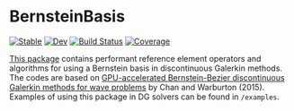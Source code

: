 # BernsteinBasis

[![Stable](https://img.shields.io/badge/docs-stable-blue.svg)](https://vincentxwang.github.io/BernsteinBasis.jl/stable/)
[![Dev](https://img.shields.io/badge/docs-dev-blue.svg)](https://vincentxwang.github.io/BernsteinBasis.jl/dev/)
[![Build Status](https://github.com/vincentxwang/BernsteinBasis.jl/actions/workflows/CI.yml/badge.svg?branch=main)](https://github.com/vincentxwang/BernsteinBasis.jl/actions/workflows/CI.yml?query=branch%3Amain)
[![Coverage](https://codecov.io/gh/vincentxwang/BernsteinBasis.jl/branch/main/graph/badge.svg)](https://codecov.io/gh/vincentxwang/BernsteinBasis.jl)

[This package](https://github.com/vincentxwang/BernsteinBasis.jl) contains performant reference element operators and algorithms for using a Bernstein basis in discontinuous Galerkin methods. The codes are based on [GPU-accelerated Bernstein-Bezier discontinuous Galerkin methods for wave problems](https://arxiv.org/abs/1512.06025) by Chan and Warburton (2015). Examples of using this package in DG solvers can be found in `/examples`.